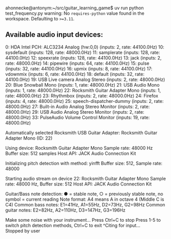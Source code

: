 ahonnecke@antonym:~/src/guitar_learning_game$ uv run python test_frequency.py 
warning: No `requires-python` value found in the workspace. Defaulting to `>=3.11`.

Available audio input devices:
------------------------------
0: HDA Intel PCH: ALC3234 Analog (hw:0,0) (inputs: 2, rate: 44100.0Hz)
10: sysdefault (inputs: 128, rate: 48000.0Hz)
11: samplerate (inputs: 128, rate: 44100.0Hz)
12: speexrate (inputs: 128, rate: 44100.0Hz)
13: jack (inputs: 2, rate: 48000.0Hz)
14: pipewire (inputs: 64, rate: 44100.0Hz)
15: pulse (inputs: 32, rate: 44100.0Hz)
16: upmix (inputs: 8, rate: 44100.0Hz)
17: vdownmix (inputs: 6, rate: 44100.0Hz)
18: default (inputs: 32, rate: 44100.0Hz)
19: USB  Live camera Analog Stereo (inputs: 2, rate: 48000.0Hz)
20: Blue Snowball Mono (inputs: 1, rate: 48000.0Hz)
21: USB Audio Mono (inputs: 1, rate: 48000.0Hz)
22: Rocksmith Guitar Adapter Mono (inputs: 1, rate: 48000.0Hz)
23: Rhythmbox (inputs: 2, rate: 48000.0Hz)
24: Firefox (inputs: 4, rate: 48000.0Hz)
25: speech-dispatcher-dummy (inputs: 2, rate: 48000.0Hz)
27: Built-in Audio Analog Stereo Monitor (inputs: 2, rate: 48000.0Hz)
29: USB Audio Analog Stereo Monitor (inputs: 2, rate: 48000.0Hz)
33: PulseAudio Volume Control Monitor (inputs: 19, rate: 48000.0Hz)

Automatically selected Rocksmith USB Guitar Adapter: Rocksmith Guitar Adapter Mono (ID: 22)

Using device: Rocksmith Guitar Adapter Mono
Sample rate: 48000 Hz
Buffer size: 512 samples
Host API: JACK Audio Connection Kit

Initializing pitch detection with method: yinfft
Buffer size: 512, Sample rate: 48000

Starting audio stream on device 22: Rocksmith Guitar Adapter Mono
Sample rate: 48000 Hz, Buffer size: 512
Host API: JACK Audio Connection Kit

Guitar/Bass note detection:
● = stable note, ○ = previously stable note, no symbol = current reading
Note format: A4 means A in octave 4 (Middle C is C4)
Common bass notes: E1=41Hz, A1=55Hz, D2=73Hz, G2=98Hz
Common guitar notes: E2=82Hz, A2=110Hz, D3=147Hz, G3=196Hz

Make some noise with your instrument...
Press Ctrl+C to stop
Press 1-5 to switch pitch detection methods, Ctrl+C to exit
^Citing for input...                                       
Stopped by user
